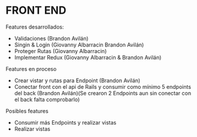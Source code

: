 # FRONT END

Features desarrollados:
- Validaciones (Brandon Avilán)
- Singin & Login (Giovanny Albarracin Brandon Avilán)
- Proteger Rutas (Giovanny Albarracin)
- Implementar Redux (Giovanny Albarracin & Brandon Avilán)

Features en proceso
- Crear vistar y rutas para Endpoint (Brandon Avilán)
- Conectar front con el api de Rails y consumir como mínimo 5 endpoints del back (Brandon Avilán)(Se crearon 2 Endpoints aun sin conectar con el back falta comprobarlo)

Posibles features
- Consumir más Endpoints y realizar vistas
- Realizar vistas